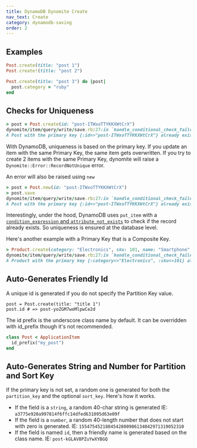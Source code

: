 ```yaml
---
title: DynamoDB Dynomite Create
nav_text: Create
category: dynamodb-saving
order: 2
---
```


## Examples

```ruby
Post.create(title: "post 1")
Post.create!(title: "post 2")

Post.create(title: "post 3") do |post|
  post.category = "ruby"
end
```

## Checks for Uniqueness

```ruby
> post = Post.create(id: "post-ITWxoTTYKKXWtCrX")
dynomite/item/query/write/save.rb:27:in `handle_conditional_check_failed_exception':
A Post with the primary key {:id=>"post-ITWxoTTYKKXWtCrX"} already exists (Dynomite::Error::RecordNotUnique)
```

With DynamoDB, uniqueness is based on the primary key. If you update an item with the same Primary Key, the same item gets overwritten. If you try to create 2 items with the same Primary Key, dynomite will raise a `Dynomite::Error::RecordNotUnique` error.

An error will also be raised using `new`

```ruby
> post = Post.new(id: "post-ITWxoTTYKKXWtCrX")
> post.save
dynomite/item/query/write/save.rb:27:in `handle_conditional_check_failed_exception':
A Post with the primary key {:id=>"post-ITWxoTTYKKXWtCrX"} already exists (Dynomite::Error::RecordNotUnique)
```

Interestingly, under the hood, DynamoDB uses `put_item` with a [`condition_expression` and `attribute_not_exists`](https://docs.aws.amazon.com/amazondynamodb/latest/developerguide/Expressions.ConditionExpressions.html#Expressions.ConditionExpressions.PreventingOverwrites) to check if the record already exists. So uniqueness is ensured at the database level.

Here's another example with a Primary Key that is a Composite Key.

```ruby
> Product.create(category: "Electronics", sku: 101, name: "Smartphone", price: 500, stock_quantity: 50)
dynomite/item/query/write/save.rb:27:in `handle_conditional_check_failed_exception':
A Product with the primary key {:category=>"Electronics", :sku=>101} already exists (Dynomite::Error::RecordNotUnique)
```

## Auto-Generates Friendly Id

A unique id is generated if you do not specify the Partition Key value.

    post = Post.create(title: "title 1")
    post.id # => post-yoZGM7woMlpwCe2d

The id prefix is the underscore class name by default. It can be overridden with id_prefix though it's not recommended.

```ruby
class Post < ApplicationItem
  id_prefix("my_post")
end
```

## Auto-Generates String and Number for Partition and Sort Key

If the primary key is not set, a random one is generated for both the `partition_key` and the optional `sort_key`. Here's how it works.

* If the field is a `string`, a random 40-char string is generated IE: `a3775e920a997814f6ffc14dfed631095d63e09f`
* If the field is a `number`, a random 40-length number that does not start with zero is generated. IE: `1554754521804542800906134042971319052310`
* If the field is named `id`, then a friendly name is generated based on the class name. IE: `post-kGLAV8PZuYwXYBGQ`

